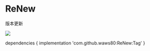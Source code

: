 # ReNew
版本更新

[![](https://jitpack.io/v/waws80/ReNew.svg)](https://jitpack.io/#waws80/ReNew)

 dependencies {
	        implementation 'com.github.waws80:ReNew:Tag'
	}
